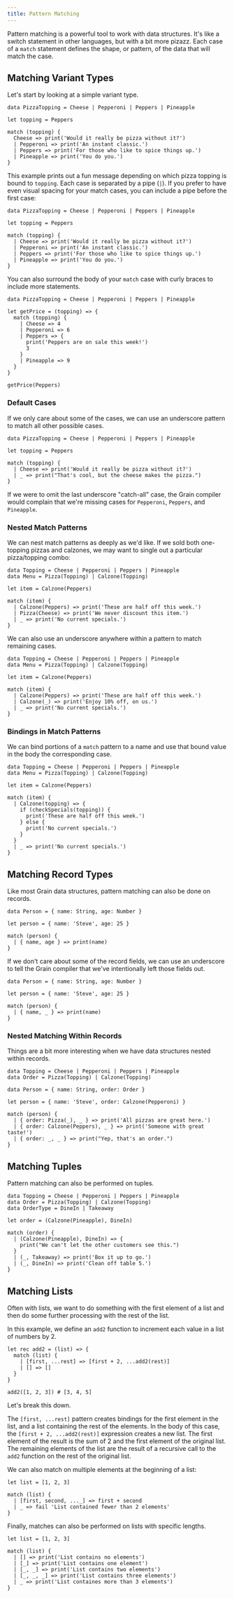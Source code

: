 ```yaml
---
title: Pattern Matching
---
```


Pattern matching is a powerful tool to work with data structures. It's like a switch statement in other languages, but with a bit more pizazz. Each case of a `match` statement defines the shape, or pattern, of the data that will match the case.

## Matching Variant Types

Let's start by looking at a simple variant type.

```grain
data PizzaTopping = Cheese | Pepperoni | Peppers | Pineapple

let topping = Peppers

match (topping) {
  Cheese => print('Would it really be pizza without it?')
  | Pepperoni => print('An instant classic.')
  | Peppers => print('For those who like to spice things up.')
  | Pineapple => print('You do you.')
}
```

This example prints out a fun message depending on which pizza topping is bound to `topping`. Each case is separated by a pipe (`|`). If you prefer to have even visual spacing for your match cases, you can include a pipe before the first case:

```grain
data PizzaTopping = Cheese | Pepperoni | Peppers | Pineapple

let topping = Peppers

match (topping) {
  | Cheese => print('Would it really be pizza without it?')
  | Pepperoni => print('An instant classic.')
  | Peppers => print('For those who like to spice things up.')
  | Pineapple => print('You do you.')
}
```

You can also surround the body of your `match` case with curly braces to include more statements.

```grain
data PizzaTopping = Cheese | Pepperoni | Peppers | Pineapple

let getPrice = (topping) => {
  match (topping) {
    | Cheese => 4
    | Pepperoni => 6
    | Peppers => {
      print('Peppers are on sale this week!')
      3
    }
    | Pineapple => 9
  }
}

getPrice(Peppers)
```

### Default Cases

If we only care about some of the cases, we can use an underscore pattern to match all other possible cases.

```grain
data PizzaTopping = Cheese | Pepperoni | Peppers | Pineapple

let topping = Peppers

match (topping) {
  | Cheese => print('Would it really be pizza without it?')
  | _ => print("That's cool, but the cheese makes the pizza.")
}
```

If we were to omit the last underscore "catch-all" case, the Grain compiler would complain that we're missing cases for `Pepperoni`, `Peppers`, and `Pineapple`.

### Nested Match Patterns

We can nest match patterns as deeply as we'd like. If we sold both one-topping pizzas and calzones, we may want to single out a particular pizza/topping combo:

```grain
data Topping = Cheese | Pepperoni | Peppers | Pineapple
data Menu = Pizza(Topping) | Calzone(Topping)

let item = Calzone(Peppers)

match (item) {
  | Calzone(Peppers) => print('These are half off this week.')
  | Pizza(Cheese) => print('We never discount this item.')
  | _ => print('No current specials.')
}
```

We can also use an underscore anywhere within a pattern to match remaining cases.

```grain
data Topping = Cheese | Pepperoni | Peppers | Pineapple
data Menu = Pizza(Topping) | Calzone(Topping)

let item = Calzone(Peppers)

match (item) {
  | Calzone(Peppers) => print('These are half off this week.')
  | Calzone(_) => print('Enjoy 10% off, on us.')
  | _ => print('No current specials.')
}
```

### Bindings in Match Patterns

We can bind portions of a `match` pattern to a name and use that bound value in the body the corresponding case.

```grain
data Topping = Cheese | Pepperoni | Peppers | Pineapple
data Menu = Pizza(Topping) | Calzone(Topping)

let item = Calzone(Peppers)

match (item) {
  | Calzone(topping) => {
    if (checkSpecials(topping)) {
      print('These are half off this week.')
    } else {
      print('No current specials.')
    }
  }
  | _ => print('No current specials.')
}
```

## Matching Record Types

Like most Grain data structures, pattern matching can also be done on records.

```grain
data Person = { name: String, age: Number }

let person = { name: 'Steve', age: 25 }

match (person) {
  | { name, age } => print(name)
}
```

If we don't care about some of the record fields, we can use an underscore to tell the Grain compiler that we've intentionally left those fields out.

```grain
data Person = { name: String, age: Number }

let person = { name: 'Steve', age: 25 }

match (person) {
  | { name, _ } => print(name)
}
```

### Nested Matching Within Records

Things are a bit more interesting when we have data structures nested within records.

```grain
data Topping = Cheese | Pepperoni | Peppers | Pineapple
data Order = Pizza(Topping) | Calzone(Topping)

data Person = { name: String, order: Order }

let person = { name: 'Steve', order: Calzone(Pepperoni) }

match (person) {
  | { order: Pizza(_), _ } => print('All pizzas are great here.')
  | { order: Calzone(Peppers), _ } => print('Someone with great taste!')
  | { order: _, _ } => print("Yep, that's an order.")
}
```

## Matching Tuples

Pattern matching can also be performed on tuples.

```grain
data Topping = Cheese | Pepperoni | Peppers | Pineapple
data Order = Pizza(Topping) | Calzone(Topping)
data OrderType = DineIn | Takeaway

let order = (Calzone(Pineapple), DineIn)

match (order) {
  | (Calzone(Pineapple), DineIn) => {
    print("We can't let the other customers see this.")
  }
  | (_, Takeaway) => print('Box it up to go.')
  | (_, DineIn) => print('Clean off table 5.')
}
```

## Matching Lists

Often with lists, we want to do something with the first element of a list and then do some further processing with the rest of the list.

In this example, we define an `add2` function to increment each value in a list of numbers by 2.

```grain
let rec add2 = (list) => {
  match (list) {
    | [first, ...rest] => [first + 2, ...add2(rest)]
    | [] => []
  }
}

add2([1, 2, 3]) # [3, 4, 5]
```

Let's break this down.

The `[first, ...rest]` pattern creates bindings for the first element in the list, and a list containing the rest of the elements. In the body of this case, the `[first + 2, ...add2(rest)]` expression creates a new list. The first element of the result is the sum of 2 and the first element of the original list. The remaining elements of the list are the result of a recursive call to the `add2` function on the rest of the original list.

We can also match on multiple elements at the beginning of a list:

```grain
let list = [1, 2, 3]

match (list) {
  | [first, second, ..._] => first + second
  | _ => fail 'List contained fewer than 2 elements'
}
```

Finally, matches can also be performed on lists with specific lengths.

```grain
let list = [1, 2, 3]

match (list) {
  | [] => print('List contains no elements')
  | [_] => print('List contains one element')
  | [_, _] => print('List contains two elements')
  | [_, _, _] => print('List contains three elements')
  | _ => print('List containes more than 3 elements')
}
```
